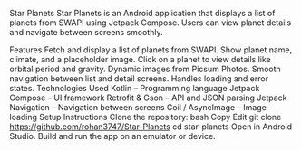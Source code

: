 Star Planets
Star Planets is an Android application that displays a list of planets from SWAPI using Jetpack Compose. Users can view planet details and navigate between screens smoothly.

Features
Fetch and display a list of planets from SWAPI.
Show planet name, climate, and a placeholder image.
Click on a planet to view details like orbital period and gravity.
Dynamic images from Picsum Photos.
Smooth navigation between list and detail screens.
Handles loading and error states.
Technologies Used
Kotlin – Programming language
Jetpack Compose – UI framework
Retrofit & Gson – API and JSON parsing
Jetpack Navigation – Navigation between screens
Coil / AsyncImage – Image loading
Setup Instructions
Clone the repository:
bash
Copy
Edit
git clone https://github.com/rohan3747/Star-Planets
cd star-planets
Open in Android Studio.
Build and run the app on an emulator or device.